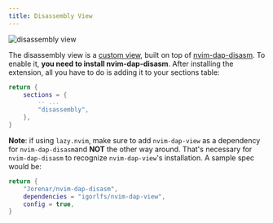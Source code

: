 ```yaml
---
title: Disassembly View
---
```


<img src="https://github.com/user-attachments/assets/97ed9e8c-20a0-4355-bb00-5199c7b3cd59" alt="disassembly view" />

The disassembly view is a [custom view](custom-views), built on top of [nvim-dap-disasm](https://github.com/Jorenar/nvim-dap-disasm). To enable it, **you need to install nvim-dap-disasm**. After installing the extension, all you have to do is adding it to your sections table:

```lua
return {
    sections = {
        -- ...
        "disassembly",
    },
}
```

**Note**: if using `lazy.nvim`, make sure to add `nvim-dap-view` as a dependency for `nvim-dap-disasm`and **NOT** the other way around. That's necessary for `nvim-dap-disasm` to recognize `nvim-dap-view`'s installation. A sample spec would be:

```lua
return {
    "Jorenar/nvim-dap-disasm",
    dependencies = "igorlfs/nvim-dap-view",
    config = true,
}
```
